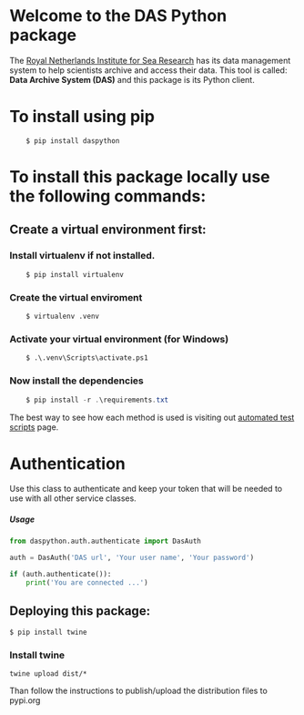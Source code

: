 # Welcome to the DAS Python package

The [Royal Netherlands Institute for Sea Research](https://www.nioz.nl) has its data management system to help scientists archive and access their data. This tool is called: **Data Archive System (DAS)** and this package is its Python client.

# To install using pip

```
    $ pip install daspython
```

# To install this package locally use the following commands:

## Create a virtual environment first:

### Install virtualenv if not installed.
```
    $ pip install virtualenv
```

### Create the virtual enviroment
```
    $ virtualenv .venv
```

### Activate your virtual environment (for Windows)
```
    $ .\.venv\Scripts\activate.ps1   
```

### Now install the dependencies

```powershell
    $ pip install -r .\requirements.txt
```

The best way to see how each method is used is visiting out [automated test scripts](https://git.nioz.nl/ict-projects/das-python/-/tree/master/tests) page.

# Authentication

Use this class to authenticate and keep your token that will be needed to use with all other service classes.

##### Usage

```python
from daspython.auth.authenticate import DasAuth

auth = DasAuth('DAS url', 'Your user name', 'Your password')

if (auth.authenticate()):
    print('You are connected ...')    
```

## Deploying this package:

```
$ pip install twine
```
### Install twine
```
twine upload dist/*
```
Than follow the instructions to publish/upload the distribution files to pypi.org